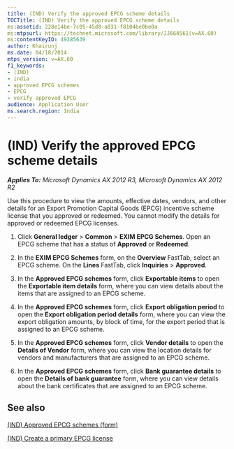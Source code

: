 ```yaml
---
title: (IND) Verify the approved EPCG scheme details
TOCTitle: (IND) Verify the approved EPCG scheme details
ms:assetid: 228e14be-7c05-45d8-a831-f8104be0be0a
ms:mtpsurl: https://technet.microsoft.com/library/JJ664561(v=AX.60)
ms:contentKeyID: 49385639
author: Khairunj
ms.date: 04/18/2014
mtps_version: v=AX.60
f1_keywords:
- (IND)
- india
- approved EPCG schemes
- EPCG
- verify approved EPCG
audience: Application User
ms.search.region: India
---
```


# (IND) Verify the approved EPCG scheme details 


_**Applies To:** Microsoft Dynamics AX 2012 R3, Microsoft Dynamics AX 2012 R2_

Use this procedure to view the amounts, effective dates, vendors, and other details for an Export Promotion Capital Goods (EPCG) incentive scheme license that you approved or redeemed. You cannot modify the details for approved or redeemed EPCG licenses.

1.  Click **General ledger** \> **Common** \> **EXIM EPCG Schemes**. Open an EPCG scheme that has a status of **Approved** or **Redeemed**.

2.  In the **EXIM EPCG Schemes** form, on the **Overview** FastTab, select an EPCG scheme. On the **Lines** FastTab, click **Inquiries** \> **Approved**.

3.  In the **Approved EPCG schemes** form, click **Exportable items** to open the **Exportable item details** form, where you can view details about the items that are assigned to an EPCG scheme.

4.  In the **Approved EPCG schemes** form, click **Export obligation period** to open the **Export obligation period details** form, where you can view the export obligation amounts, by block of time, for the export period that is assigned to an EPCG scheme.

5.  In the **Approved EPCG schemes** form, click **Vendor details** to open the **Details of Vendor** form, where you can view the location details for vendors and manufacturers that are assigned to an EPCG scheme.

6.  In the **Approved EPCG schemes** form, click **Bank guarantee details** to open the **Details of bank guarantee** form, where you can view details about the bank certificates that are assigned to an EPCG scheme.

## See also

[(IND) Approved EPCG schemes (form)](https://technet.microsoft.com/library/jj664583\(v=ax.60\))

[(IND) Create a primary EPCG license](ind-create-a-primary-epcg-license.md)

  



